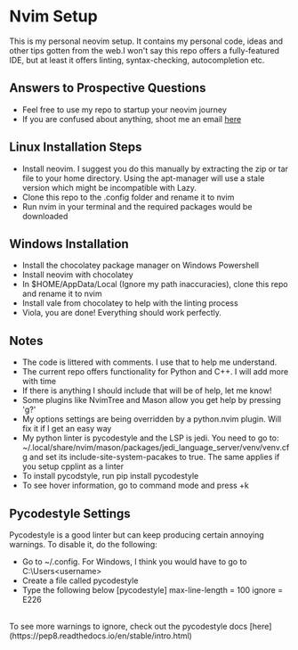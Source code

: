 # Nvim Setup
This is my personal neovim setup. It contains my personal code, ideas and other tips gotten from the web.I won't say this repo offers a fully-featured IDE, but at least it offers linting, syntax-checking, autocompletion etc.

## Answers to Prospective Questions
- Feel free to use my repo to startup your neovim journey
- If you are confused about anything, shoot me an email [here](mailto:nkcemeka@gmail.com)

## Linux Installation Steps
- Install neovim. I suggest you do this manually by extracting the zip or tar file to your home directory. Using the apt-manager will use a stale version which might be incompatible with Lazy.
- Clone this repo to the .config folder and rename it to nvim
- Run nvim in your terminal and the required packages would be downloaded

## Windows Installation
- Install the chocolatey package manager on Windows Powershell
- Install neovim with chocolatey
- In $HOME/AppData/Local (Ignore my path inaccuracies), clone this repo and rename it to nvim
- Install vale from chocolatey to help with the linting process
- Viola, you are done! Everything should work perfectly.

## Notes
- The code is littered with comments. I use that to help me understand. 
- The current repo offers functionality for Python and C++. I will add more with time
- If there is anything I should include that will be of help, let me know!
- Some plugins like NvimTree and Mason allow you get help by pressing 'g?'
- My options settings are being overridden by a python.nvim plugin. Will fix it if I get an easy way
- My python linter is pycodestyle and the LSP is jedi. You need to go to: ~/.local/share/nvim/mason/packages/jedi_language_server/venv/venv.cfg and set its include-site-system-pacakes to true. The same applies if you setup cpplint as a linter
- To install pycodstyle, run pip install pycodestyle
- To see hover information, go to command mode and press <SHIFT>+k


## Pycodestyle Settings
Pycodestyle is a good linter but can keep producing certain annoying warnings. To disable it, do the following:
- Go to ~/.config. For Windows, I think you would have to go to C:\Users\<username>
- Create a file called pycodestyle 
- Type the following below
[pycodestyle]
max-line-length = 100
ignore = E226
<br>
To see more warnings to ignore, check out the pycodestyle docs [here](https://pep8.readthedocs.io/en/stable/intro.html)
